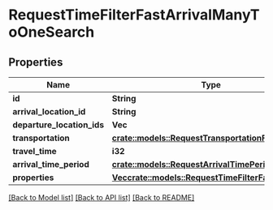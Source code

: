 # RequestTimeFilterFastArrivalManyToOneSearch

## Properties

Name | Type | Description | Notes
------------ | ------------- | ------------- | -------------
**id** | **String** |  | 
**arrival_location_id** | **String** |  | 
**departure_location_ids** | **Vec<String>** |  | 
**transportation** | [**crate::models::RequestTransportationFast**](RequestTransportationFast.md) |  | 
**travel_time** | **i32** |  | 
**arrival_time_period** | [**crate::models::RequestArrivalTimePeriod**](RequestArrivalTimePeriod.md) |  | 
**properties** | [**Vec<crate::models::RequestTimeFilterFastProperty>**](RequestTimeFilterFastProperty.md) |  | 

[[Back to Model list]](../README.md#documentation-for-models) [[Back to API list]](../README.md#documentation-for-api-endpoints) [[Back to README]](../README.md)


